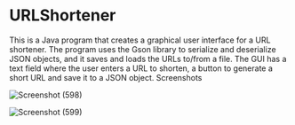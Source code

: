 # URLShortener
This is a Java program that creates a graphical user interface for a URL shortener. The program uses the Gson library to serialize and deserialize JSON objects, and it saves and loads the URLs to/from a file. The GUI has a text field where the user enters a URL to shorten, a button to generate a short URL and save it to a JSON object.
Screenshots

![Screenshot (598)](https://user-images.githubusercontent.com/99128549/235349749-57706c3d-7bc9-416f-95ca-b1ee9579fce1.png)


![Screenshot (599)](https://user-images.githubusercontent.com/99128549/235349760-9c552e0b-6f84-4fe6-86ee-ae60070b079f.png)
